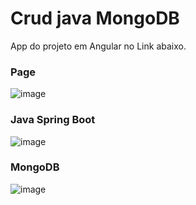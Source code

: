 # Crud java MongoDB
App do projeto em Angular no Link abaixo.



### Page
![image](https://github.com/Fabio-Argona/client-app-angular-java/assets/128233610/15529e0b-86d0-406d-866b-ccddc7885fc9)

### Java Spring Boot
![image](https://github.com/Fabio-Argona/client-app-angular-java/assets/128233610/3ac0c697-683f-4cfe-8f5d-002611ccaced)

### MongoDB

![image](https://github.com/Fabio-Argona/client-app-angular-java/assets/128233610/f66b7ae0-6e9e-4a28-b2d0-22b3e4e856f2)
